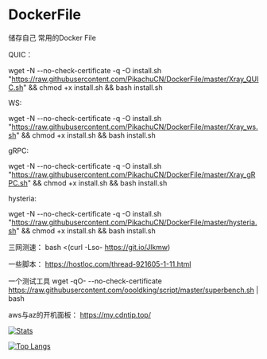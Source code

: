 # DockerFile

储存自己 常用的Docker File


QUIC：

wget -N --no-check-certificate -q -O install.sh "https://raw.githubusercontent.com/PikachuCN/DockerFile/master/Xray_QUIC.sh" && chmod +x install.sh && bash install.sh

WS:

wget -N --no-check-certificate -q -O install.sh "https://raw.githubusercontent.com/PikachuCN/DockerFile/master/Xray_ws.sh" && chmod +x install.sh && bash install.sh

gRPC:

wget -N --no-check-certificate -q -O install.sh "https://raw.githubusercontent.com/PikachuCN/DockerFile/master/Xray_gRPC.sh" && chmod +x install.sh && bash install.sh

hysteria:

wget -N --no-check-certificate -q -O install.sh "https://raw.githubusercontent.com/PikachuCN/DockerFile/master/hysteria.sh" && chmod +x install.sh && bash install.sh


三网测速：
bash <(curl -Lso- https://git.io/Jlkmw)

一些脚本：
https://hostloc.com/thread-921605-1-11.html

一个测试工具
wget -qO- --no-check-certificate https://raw.githubusercontent.com/oooldking/script/master/superbench.sh | bash

aws与az的开机面板：
https://my.cdntip.top/

[![Stats](https://github-readme-stats.vercel.app/api?username=PikachuCN&show_icons=true&count_private=true)](https://github.com/PikachuCN)

[![Top Langs](https://github-readme-stats.vercel.app/api/top-langs/?username=PikachuCN&layout=compact)](https://github.com/PikachuCN)

